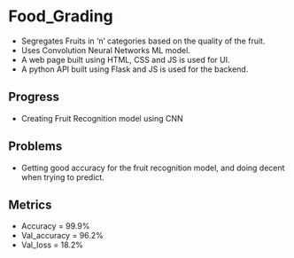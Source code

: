 # Food_Grading
- Segregates Fruits in ‘n’ categories based on the quality of the fruit. 
- Uses Convolution Neural Networks ML model. 
- A web page built using HTML, CSS and JS is used for UI. 
- A python API built using Flask and JS is used for the backend.
## Progress
- Creating Fruit Recognition model using CNN
## Problems
- Getting good accuracy for the fruit recognition model, and doing decent when trying to predict.
## Metrics
- Accuracy = 99.9%
- Val_accuracy = 96.2%
- Val_loss = 18.2%
